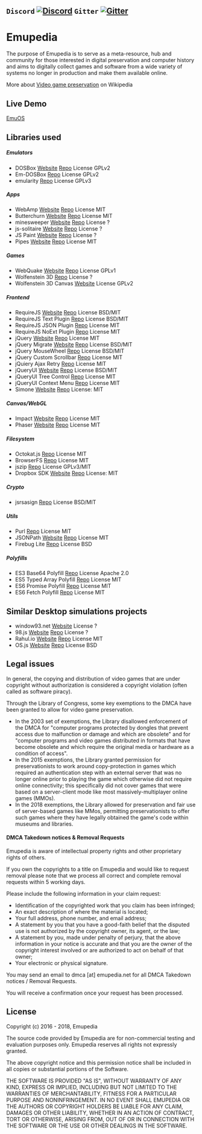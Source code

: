 `Discord` [![Discord](https://img.shields.io/discord/510149138491506688.svg)](https://discord.gg/nAXSsRJ)
`Gitter` [![Gitter](https://img.shields.io/gitter/room/nwjs/nw.js.svg)](https://gitter.im/Emupedia/Lobby)
---

# Emupedia

The purpose of Emupedia is to serve as a meta-resource, hub and community for those interested in digital preservation and computer history and aims to digitally collect games and software from a wide variety of systems no longer in production and make them available online.

More about [Video game preservation](https://en.wikipedia.org/wiki/Video_game_preservation) on Wikipedia

## Live Demo

[EmuOS](https://emupedia.net/beta/emuos)

## Libraries used

##### Emulators

* DOSBox [Website](https://www.dosbox.com/) [Repo](https://sourceforge.net/projects/dosbox) License GPLv2
* Em-DOSBox [Repo](https://github.com/dreamlayers/em-dosbox) License GPLv2
* emularity [Repo](https://github.com/db48x/emularity) License GPLv3

##### Apps

* WebAmp [Website](https://webamp.org/) [Repo](https://github.com/captbaritone/webamp) License MIT
* Butterchurn [Website](https://butterchurnviz.com/) [Repo](https://github.com/jberg/butterchurn) License MIT
* minesweeper [Website](http://jonziebell.com/minesweeper) [Repo](https://github.com/ziebelje/minesweeper) License ?
* js-solitaire [Website](http://radovanjanjic.com/js-solitaire/) [Repo](https://github.com/uzi88/js-solitaire) License ?
* JS Paint [Website](https://jspaint.app/) [Repo](https://github.com/1j01/jspaint) License ?
* Pipes [Website](https://1j01.github.io/pipes/) [Repo](https://github.com/1j01/pipes) License MIT

##### Games

* WebQuake [Website](https://webquake.quaddicted.com/Client/index.htm) [Repo](https://github.com/Triang3l/WebQuake) License GPLv1
* Wolfenstein 3D [Repo](https://github.com/loadx/html5-wolfenstein3D) License ?
* Wolfenstein 3D Canvas [Website](http://users.atw.hu/wolf3d) License GPLv2

##### Frontend

* RequireJS [Website](https://requirejs.org) [Repo](https://github.com/requirejs/requirejs) License BSD/MIT
* RequireJS Text Plugin [Repo](https://github.com/requirejs/text) License BSD/MIT
* RequireJS JSON Plugin [Repo](https://github.com/millermedeiros/requirejs-plugins) License MIT
* RequireJS NoExt Plugin [Repo](https://github.com/millermedeiros/requirejs-plugins) License MIT
* jQuery [Website](https://jquery.com) [Repo](https://github.com/jquery/jquery) License MIT
* jQuery Migrate [Website](https://jquery.com/upgrade-guide/3.0/#jquery-migrate-plugin) [Repo](https://github.com/jquery/jquery-migrate) License BSD/MIT
* jQuery MouseWheel [Repo](https://github.com/jquery/jquery-mousewheel) License BSD/MIT
* jQuery Custom Scrollbar [Repo](https://github.com/malihu/malihu-custom-scrollbar-plugin) License MIT
* jQuiery Ajax Retry [Repo](https://github.com/johnkpaul/jquery-ajax-retry) License MIT
* jQueryUI [Website](https://jqueryui.com) [Repo](https://github.com/jquery/jquery-ui) License BSD/MIT
* jQueryUI Tree Control [Repo](https://github.com/tarunbatta/jqueryUiTreeControl) License MIT
* jQueryUI Context Menu [Repo](https://github.com/mar10/jquery-ui-contextmenu) License MIT
* Simone [Website](http://cezarykluczynski.github.io/simone/docs) [Repo](https://github.com/cezarykluczynski/simone) License: MIT

##### Canvas/WebGL

* Impact [Website](https://impactjs.com) [Repo](https://github.com/phoboslab/Impact) License MIT
* Phaser [Website](https://phaser.io) [Repo](https://github.com/photonstorm/phaser) License MIT

##### Filesystem

* Octokat.js [Repo](https://github.com/philschatz/octokat.js) License MIT
* BrowserFS [Repo](https://github.com/jvilk/BrowserFS) License MIT
* jszip [Repo](https://github.com/Stuk/jszip) License GPLv3/MIT
* Dropbox SDK [Website](https://www.dropbox.com) [Repo](https://github.com/dropbox/dropbox-sdk-js) License: MIT

##### Crypto

* jsrsasign [Repo](https://github.com/kjur/jsrsasign) License BSD/MIT

##### Utils

* Purl [Repo](https://github.com/allmarkedup/purl) License MIT
* JSONPath [Website](https://goessner.net/articles/JsonPath/) [Repo](https://code.google.com/archive/p/jsonpath) License MIT
* Firebug Lite [Repo](https://github.com/firebug/firebug-lite) License BSD

##### Polyfills

* ES3 Base64 Polyfill [Repo](https://github.com/davidchambers/Base64.js) License Apache 2.0
* ES5 Typed Array Polyfill [Repo](https://github.com/inexorabletash/polyfill) License MIT
* ES6 Promise Polyfill [Repo](https://github.com/stefanpenner/es6-promise) License MIT
* ES6 Fetch Polyfill [Repo](https://github.com/github/fetch) License MIT

## Similar Desktop simulations projects

* window93.net [Website](https://windows93.net) License ?
* 98.js [Website](https://98.js.org/) [Repo](https://github.com/1j01/98) License ?
* Rahul.io [Website](https://rahul.io) [Repo](https://github.com/lolstring/window98-html-css-js) License MIT
* OS.js [Website](https://www.os-js.org/) [Repo](https://github.com/os-js/OS.js) License BSD

## Legal issues

In general, the copying and distribution of video games that are under copyright without authorization is considered a copyright violation (often called as software piracy).

Through the Library of Congress, some key exemptions to the DMCA have been granted to allow for video game preservation. 

* In the 2003 set of exemptions, the Library disallowed enforcement of the DMCA for "computer programs protected by dongles that prevent access due to malfunction or damage and which are obsolete" and for "computer programs and video games distributed in formats that have become obsolete and which require the original media or hardware as a condition of access".
* In the 2015 exemptions, the Library granted permission for preservationists to work around copy-protection in games which required an authentication step with an external server that was no longer online prior to playing the game which otherwise did not require online connectivity; this specifically did not cover games that were based on a server-client mode like most massively-multiplayer online games (MMOs).
* In the 2018 exemptions, the Library allowed for preservation and fair use of server-based games like MMos, permitting preservationists to offer such games where they have legally obtained the game's code within museums and libraries.

#### DMCA Takedown notices & Removal Requests

Emupedia is aware of intellectual property rights and other proprietary rights of others.

If you own the copyrights to a title on Emupedia and would like to request removal please note that we process all correct and complete removal requests within 5 working days.

Please include the following information in your claim request:

* Identification of the copyrighted work that you claim has been infringed;
* An exact description of where the material is located;
* Your full address, phone number, and email address;
* A statement by you that you have a good-faith belief that the disputed use is not authorized by the copyright owner, its agent, or the law;
* A statement by you, made under penalty of perjury, that the above information in your notice is accurate and that you are the owner of the copyright interest involved or are authorized to act on behalf of that owner;
* Your electronic or physical signature.

You may send an email to dmca [at] emupedia.net for all DMCA Takedown notices / Removal Requests.

You will receive a confirmation once your request has been processed.

## License

Copyright (c) 2016 - 2018, Emupedia

The source code provided by Emupedia are for non-commercial testing and evaluation
purposes only. Emupedia reserves all rights not expressly granted.

The above copyright notice and this permission notice shall be included in
all copies or substantial portions of the Software.

THE SOFTWARE IS PROVIDED "AS IS", WITHOUT WARRANTY OF ANY KIND, EXPRESS OR
IMPLIED, INCLUDING BUT NOT LIMITED TO THE WARRANTIES OF MERCHANTABILITY,
FITNESS FOR A PARTICULAR PURPOSE AND NONINFRINGEMENT. IN NO EVENT SHALL
EMUPEDIA OR THE AUTHORS OR COPYRIGHT HOLDERS BE LIABLE FOR ANY CLAIM,
DAMAGES OR OTHER LIABILITY, WHETHER IN AN ACTION OF CONTRACT, TORT OR
OTHERWISE, ARISING FROM, OUT OF OR IN CONNECTION WITH THE SOFTWARE OR
THE USE OR OTHER DEALINGS IN THE SOFTWARE.